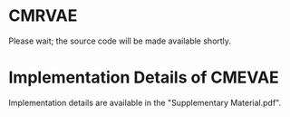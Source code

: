 # CMRVAE
Please wait; the source code will be made available shortly.

# Implementation Details of CMEVAE
Implementation details are available in the "Supplementary Material.pdf".
